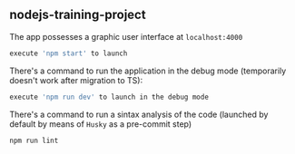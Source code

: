 ## nodejs-training-project

The app possesses a graphic user interface at `localhost:4000`

```sh
execute 'npm start' to launch
```

There's a command to run the application in the debug mode (temporarily doesn't work after migration to TS):
```sh
execute 'npm run dev' to launch in the debug mode
```

There's a command to run a sintax analysis of the code (launched by default by means of `Husky` as a pre-commit step)
```sh
npm run lint
```
